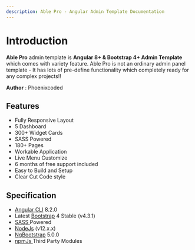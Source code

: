 ```yaml
---
description: Able Pro - Angular Admin Template Documentation
---
```


# Introduction

**Able  Pro** admin template is **Angular 8+ & Bootstrap 4+ Admin Template** which comes with variety feature. Able Pro is not an ordinary admin panel template - It has lots of pre-define functionality which completely ready for any complex projects!!

**Author** : Phoenixcoded

## Features

* Fully Responsive Layout 
* 5 Dashboard
* 300+ Widget Cards
* SASS Powered
* 180+ Pages
* Workable Application
* Live Menu Customize
* 6 months of free support included
* Easy to Build and Setup
* Clear Cut Code style

## Specification

* [Angular CLI](https://cli.angular.io/) 8.2.0
* Latest [Bootstrap](https://getbootstrap.com/) 4 Stable \(v4.3.1\)
* [SASS ](https://sass-lang.com)Powered
* [NodeJs](https://nodejs.org/en/) \(v12.x.x\)
* [NgBootstrap](https://ng-bootstrap.github.io/#/home) 5.0.0
* [npmJs ](https://www.npmjs.com/)Third Party Modules 

